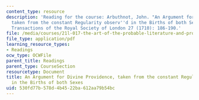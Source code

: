 ```yaml
---
content_type: resource
description: 'Reading for the course: Arbuthnot, John. "An Argument for Divine Providence,
  taken from the constant Regularity observ''d in the Births of both Sexes." Philosophical
  Transactions of the Royal Society of London 27 (1710): 186-190.'
file: /media/courses/21l-017-the-art-of-the-probable-literature-and-probability-spring-2008/530fd77b578d4b4522ba612aa79b54bc_arbuthnot_repri.pdf
file_type: application/pdf
learning_resource_types:
- Readings
ocw_type: OCWFile
parent_title: Readings
parent_type: CourseSection
resourcetype: Document
title: An Argument for Divine Providence, taken from the constant Regularity observ'd
  in the Births of both Sexes
uid: 530fd77b-578d-4b45-22ba-612aa79b54bc
---
```

